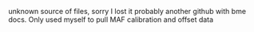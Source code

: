 unknown source of files, sorry I lost it probably another github with bme docs. Only used myself to pull MAF calibration and offset data
